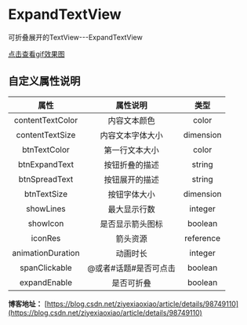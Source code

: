 # ExpandTextView
可折叠展开的TextView---ExpandTextView

[点击查看gif效果图](http://m.qpic.cn/psb?/V14Ej48r2rOT1E/KsC6T0q5YFNAbNSRFXfjYF.WLUKFHIlM99elDehqHE4!/c/dL8AAAAAAAAA&bo=aAGAAgAAAAACB8g!&rf=viewer_4)

## 自定义属性说明

|属性|属性说明|类型|
|:--:|:--:|:--:|
|contentTextColor|内容文本颜色|color|
|contentTextSize|内容文本字体大小|dimension|
|btnTextColor|第一行文本大小|color|
|btnExpandText|按钮折叠的描述|string|
|btnSpreadText|按钮展开的描述|string|
|btnTextSize|按钮字体大小|dimension|
|showLines|最大显示行数|integer|
|showIcon|是否显示箭头图标|boolean|
|iconRes|箭头资源|reference|
|animationDuration|动画时长|integer|
|spanClickable|@或者#话题#是否可点击|boolean|
|expandEnable|是否可折叠|boolean|


**博客地址：** [https://blog.csdn.net/ziyexiaoxiao/article/details/98749110](https://blog.csdn.net/ziyexiaoxiao/article/details/98749110)
